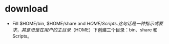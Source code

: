 # download 
* Fill $HOME/bin, $HOME/share and $HOME/Scripts.
 这句话是一种指示或要求，其意思是在用户的主目录（$HOME）下创建三个目录：bin、share 和 Scripts。

 